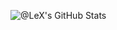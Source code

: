 ![@LeX's GitHub Stats](https://github-readme-stats-test-stats.vercel.app/api?username=ALeX400&theme=tokyonight&show_icons=true&hide=contribs,issues&count_private=true)
